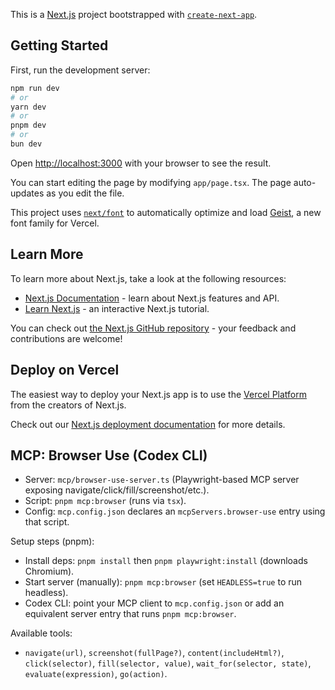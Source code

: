 This is a [Next.js](https://nextjs.org) project bootstrapped with [`create-next-app`](https://nextjs.org/docs/app/api-reference/cli/create-next-app).

## Getting Started

First, run the development server:

```bash
npm run dev
# or
yarn dev
# or
pnpm dev
# or
bun dev
```

Open [http://localhost:3000](http://localhost:3000) with your browser to see the result.

You can start editing the page by modifying `app/page.tsx`. The page auto-updates as you edit the file.

This project uses [`next/font`](https://nextjs.org/docs/app/building-your-application/optimizing/fonts) to automatically optimize and load [Geist](https://vercel.com/font), a new font family for Vercel.

## Learn More

To learn more about Next.js, take a look at the following resources:

- [Next.js Documentation](https://nextjs.org/docs) - learn about Next.js features and API.
- [Learn Next.js](https://nextjs.org/learn) - an interactive Next.js tutorial.

You can check out [the Next.js GitHub repository](https://github.com/vercel/next.js) - your feedback and contributions are welcome!

## Deploy on Vercel

The easiest way to deploy your Next.js app is to use the [Vercel Platform](https://vercel.com/new?utm_medium=default-template&filter=next.js&utm_source=create-next-app&utm_campaign=create-next-app-readme) from the creators of Next.js.

Check out our [Next.js deployment documentation](https://nextjs.org/docs/app/building-your-application/deploying) for more details.

## MCP: Browser Use (Codex CLI)
- Server: `mcp/browser-use-server.ts` (Playwright-based MCP server exposing navigate/click/fill/screenshot/etc.).
- Script: `pnpm mcp:browser` (runs via `tsx`).
- Config: `mcp.config.json` declares an `mcpServers.browser-use` entry using that script.

Setup steps (pnpm):
- Install deps: `pnpm install` then `pnpm playwright:install` (downloads Chromium).
- Start server (manually): `pnpm mcp:browser` (set `HEADLESS=true` to run headless).
- Codex CLI: point your MCP client to `mcp.config.json` or add an equivalent server entry that runs `pnpm mcp:browser`.

Available tools:
- `navigate(url)`, `screenshot(fullPage?)`, `content(includeHtml?)`, `click(selector)`, `fill(selector, value)`, `wait_for(selector, state)`, `evaluate(expression)`, `go(action)`.
